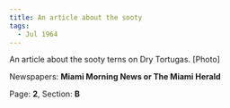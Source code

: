 ```yaml
---  
title: An article about the sooty  
tags:  
  - Jul 1964  
---  
```

  
An article about the sooty terns on Dry Tortugas. [Photo]  
  
Newspapers: **Miami Morning News or The Miami Herald**  
  
Page: **2**, Section: **B** 

